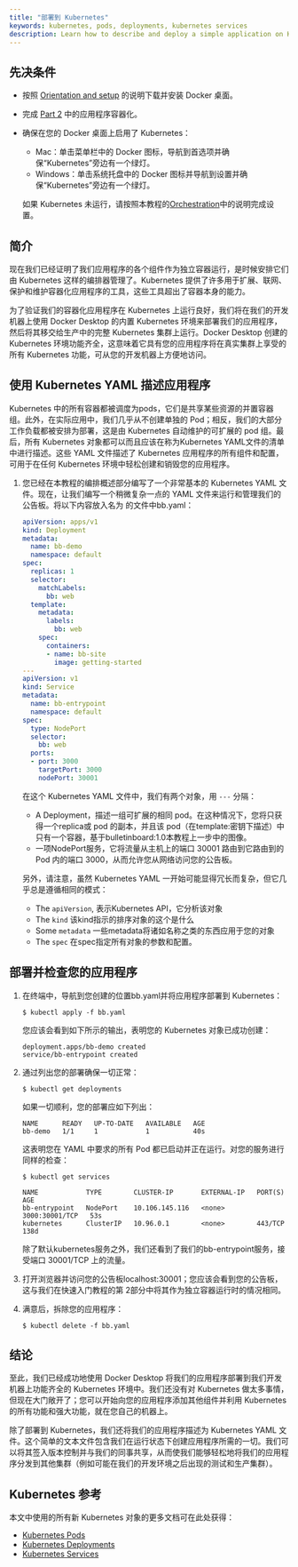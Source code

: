 ```yaml
---
title: "部署到 Kubernetes"
keywords: kubernetes, pods, deployments, kubernetes services
description: Learn how to describe and deploy a simple application on Kubernetes.
---
```


## 先决条件

- 按照 [Orientation and setup](index.md) 的说明下载并安装 Docker 桌面。
- 完成 [Part 2](02_our_app.md) 中的应用程序容器化。
- 确保在您的 Docker 桌面上启用了 Kubernetes：
  -  Mac：单击菜单栏中的 Docker 图标，导航到首选项并确保“Kubernetes”旁边有一个绿灯。
  -  Windows：单击系统托盘中的 Docker 图标并导航到设置并确保“Kubernetes”旁边有一个绿灯。

  如果 Kubernetes 未运行，请按照本教程的[Orchestration](orchestration.md)中的说明完成设置。

## 简介

现在我们已经证明了我们应用程序的各个组件作为独立容器运行，是时候安排它们由 Kubernetes 这样的编排器管理了。Kubernetes 提供了许多用于扩展、联网、保护和维护容器化应用程序的工具，这些工具超出了容器本身的能力。

为了验证我们的容器化应用程序在 Kubernetes 上运行良好，我们将在我们的开发机器上使用 Docker Desktop 的内置 Kubernetes 环境来部署我们的应用程序，然后将其移交给生产中的完整 Kubernetes 集群上运行。Docker Desktop 创建的 Kubernetes 环境功能齐全，这意味着它具有您的应用程序将在真实集群上享受的所有 Kubernetes 功能，可从您的开发机器上方便地访问。

## 使用 Kubernetes YAML 描述应用程序

Kubernetes 中的所有容器都被调度为pods，它们是共享某些资源的并置容器组。此外，在实际应用中，我们几乎从不创建单独的 Pod；相反，我们的大部分工作负载都被安排为部署，这是由 Kubernetes 自动维护的可扩展的 pod 组。最后，所有 Kubernetes 对象都可以而且应该在称为Kubernetes YAML文件的清单中进行描述。这些 YAML 文件描述了 Kubernetes 应用程序的所有组件和配置，可用于在任何 Kubernetes 环境中轻松创建和销毁您的应用程序。

1.  您已经在本教程的编排概述部分编写了一个非常基本的 Kubernetes YAML 文件。现在，让我们编写一个稍微复杂一点的 YAML 文件来运行和管理我们的公告板。将以下内容放入名为 的文件中bb.yaml：

    ```yaml
    apiVersion: apps/v1
    kind: Deployment
    metadata:
      name: bb-demo
      namespace: default
    spec:
      replicas: 1
      selector:
        matchLabels:
          bb: web
      template:
        metadata:
          labels:
            bb: web
        spec:
          containers:
          - name: bb-site
            image: getting-started
    ---
    apiVersion: v1
    kind: Service
    metadata:
      name: bb-entrypoint
      namespace: default
    spec:
      type: NodePort
      selector:
        bb: web
      ports:
      - port: 3000
        targetPort: 3000
        nodePort: 30001
    ```

    在这个 Kubernetes YAML 文件中，我们有两个对象，用  `---` 分隔：
    - A Deployment，描述一组可扩展的相同 pod。在这种情况下，您将只获得一个replica或 pod 的副本，并且该 pod（在template:密钥下描述）中只有一个容器，基于bulletinboard:1.0本教程上一步中的图像。
    - 一项NodePort服务，它将流量从主机上的端口 30001 路由到它路由到的 Pod 内的端口 3000，从而允许您从网络访问您的公告板。

    另外，请注意，虽然 Kubernetes YAML 一开始可能显得冗长而复杂，但它几乎总是遵循相同的模式：
    - The `apiVersion`, 表示Kubernetes API，它分析该对象
    - The `kind` 该kind指示的排序对象的这个是什么
    - Some `metadata` 一些metadata将诸如名称之类的东西应用于您的对象
    - The `spec` 在spec指定所有对象的参数和配置。

## 部署并检查您的应用程序

1.  在终端中，导航到您创建的位置bb.yaml并将应用程序部署到 Kubernetes：

    ```console
    $ kubectl apply -f bb.yaml
    ```

    您应该会看到如下所示的输出，表明您的 Kubernetes 对象已成功创建：

    ```shell
    deployment.apps/bb-demo created
    service/bb-entrypoint created
    ```

2.  通过列出您的部署确保一切正常：

    ```console
    $ kubectl get deployments
    ```

    如果一切顺利，您的部署应如下列出：

    ```shell
    NAME      READY   UP-TO-DATE   AVAILABLE   AGE
    bb-demo   1/1     1            1           40s
    ```

    这表明您在 YAML 中要求的所有 Pod 都已启动并正在运行。对您的服务进行同样的检查：

    ```console
    $ kubectl get services

    NAME            TYPE        CLUSTER-IP       EXTERNAL-IP   PORT(S)          AGE
    bb-entrypoint   NodePort    10.106.145.116   <none>        3000:30001/TCP   53s
    kubernetes      ClusterIP   10.96.0.1        <none>        443/TCP          138d
    ```

    除了默认kubernetes服务之外，我们还看到了我们的bb-entrypoint服务，接受端口 30001/TCP 上的流量。

3.  打开浏览器并访问您的公告板localhost:30001；您应该会看到您的公告板，这与我们在快速入门教程的第 2部分中将其作为独立容器运行时的情况相同。

4.  满意后，拆除您的应用程序：

    ```console
    $ kubectl delete -f bb.yaml
    ```

## 结论

至此，我们已经成功地使用 Docker Desktop 将我们的应用程序部署到我们开发机器上功能齐全的 Kubernetes 环境中。我们还没有对 Kubernetes 做太多事情，但现在大门敞开了；您可以开始向您的应用程序添加其他组件并利用 Kubernetes 的所有功能和强大功能，就在您自己的机器上。

除了部署到 Kubernetes，我们还将我们的应用程序描述为 Kubernetes YAML 文件。这个简单的文本文件包含我们在运行状态下创建应用程序所需的一切。我们可以将其签入版本控制并与我们的同事共享，从而使我们能够轻松地将我们的应用程序分发到其他集群（例如可能在我们的开发环境之后出现的测试和生产集群）。

## Kubernetes 参考

本文中使用的所有新 Kubernetes 对象的更多文档可在此处获得：

 - [Kubernetes Pods](https://kubernetes.io/docs/concepts/workloads/pods/pod/)
 - [Kubernetes Deployments](https://kubernetes.io/docs/concepts/workloads/controllers/deployment/)
 - [Kubernetes Services](https://kubernetes.io/docs/concepts/services-networking/service/)

